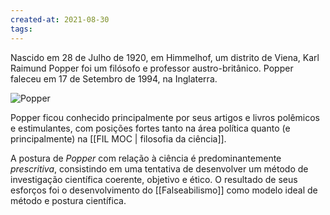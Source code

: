 ```yaml
---
created-at: 2021-08-30
tags:
---
```

Nascido em 28 de Julho de 1920, em Himmelhof, um distrito de Viena, Karl Raimund Popper foi um filósofo e professor austro-britânico. Popper faleceu em 17 de Setembro de 1994, na Inglaterra.

![Popper](Popper.jpg)

Popper ficou conhecido principalmente por seus artigos e livros polêmicos e estimulantes, com posições fortes tanto na área política quanto (e principalmente) na [[FIL MOC | filosofia da ciência]].

A postura de *Popper* com relação à ciência é predominantemente *prescritiva*, consistindo em uma tentativa de desenvolver um método de investigação científica coerente, objetivo e ético. O resultado de seus esforços foi o desenvolvimento do [[Falseabilismo]] como modelo ideal de método e postura científica.